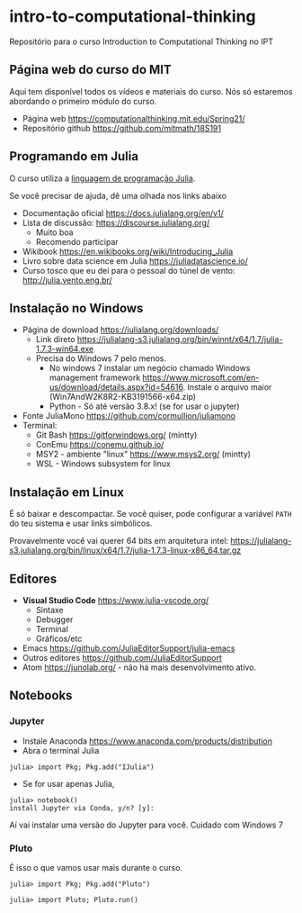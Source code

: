 # intro-to-computational-thinking
Repositório para o curso Introduction to Computational Thinking no IPT

## Página web do curso do MIT

Aqui tem disponível todos os vídeos e materiais do curso.
Nós só estaremos abordando o primeiro módulo do curso.

 * Página web <https://computationalthinking.mit.edu/Spring21/>
 * Repositório github <https://github.com/mitmath/18S191>

## Programando em Julia

O curso utiliza a [linguagem de programação Julia](https://julialang.org/).

Se você precisar de ajuda, dê uma olhada nos links abaixo


 * Documentação oficial <https://docs.julialang.org/en/v1/>
 * Lista de discussão: <https://discourse.julialang.org/> 
     - Muito boa
     - Recomendo participar
 * Wikibook <https://en.wikibooks.org/wiki/Introducing_Julia>
 * Livro sobre data science em Julia <https://juliadatascience.io/>
 * Curso tosco que eu dei para o pessoal do túnel de vento: <http://julia.vento.eng.br/>
 
## Instalação no Windows

* Página de download <https://julialang.org/downloads/>
     - Link direto <https://julialang-s3.julialang.org/bin/winnt/x64/1.7/julia-1.7.3-win64.exe>
     - Precisa do Windows 7 pelo menos.
        * No windows 7 instalar um negócio chamado Windows management framework <https://www.microsoft.com/en-us/download/details.aspx?id=54616>. Instale o arquivo maior (Win7AndW2K8R2-KB3191566-x64.zip)
        * Python - Só até versão 3.8.x! (se for usar o jupyter)
 * Fonte JuliaMono <https://github.com/cormullion/juliamono>
 * Terminal: 
   - Git Bash <https://gitforwindows.org/>  (mintty)
   - ConEmu <https://conemu.github.io/>
   - MSY2 - ambiente "linux" <https://www.msys2.org/> (mintty)
   - WSL - Windows subsystem for linux

## Instalação em Linux

É só baixar e descompactar. Se você quiser, pode configurar a variável `PATH` do teu sistema e usar links simbólicos.

Provavelmente você vai querer 64 bits em arquitetura intel: <https://julialang-s3.julialang.org/bin/linux/x64/1.7/julia-1.7.3-linux-x86_64.tar.gz>


## Editores


 * **Visual Studio Code** <https://www.julia-vscode.org/>
     - Sintaxe
     - Debugger
     - Terminal
     - Gráficos/etc
 * Emacs <https://github.com/JuliaEditorSupport/julia-emacs>
 * Outros editores <https://github.com/JuliaEditorSupport>
 * Atom <https://junolab.org/> - não há mais desenvolvimento ativo.



## Notebooks

### Jupyter
 * Instale Anaconda <https://www.anaconda.com/products/distribution>
 * Abra o terminal Julia
 ```julia-repl
 julia> import Pkg; Pkg.add("IJulia")
 ```
 * Se for usar apenas Julia, 
 ```julia-repl
 julia> notebook()
install Jupyter via Conda, y/n? [y]: 
```
Aí vai instalar uma versão do Jupyter para você. Cuidado com Windows 7

### Pluto

É isso o que vamos usar mais durante o curso.

```julia-repl
julia> import Pkg; Pkg.add("Pluto")

julia> import Pluto; Pluto.run()
```